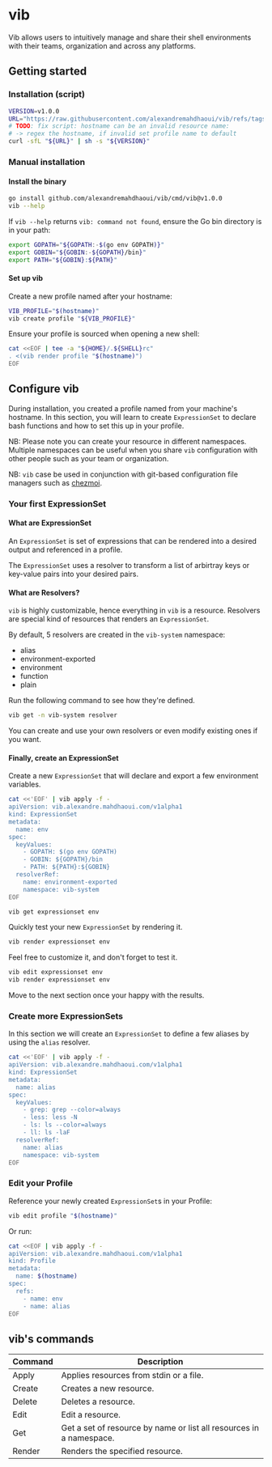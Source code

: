# vib

Vib allows users to intuitively manage and share their shell environments
with their teams, organization and across any platforms.

## Getting started

### Installation (script)

```bash
VERSION=v1.0.0
URL="https://raw.githubusercontent.com/alexandremahdhaoui/vib/refs/tags/${VERSION}/cmd/vib-installer/vib-installer.sh"
# TODO: fix script: hostname can be an invalid resource name:
# -> regex the hostname, if invalid set profile name to default
curl -sfL "${URL}" | sh -s "${VERSION}"
```

### Manual installation

#### Install the binary

```bash
go install github.com/alexandremahdhaoui/vib/cmd/vib@v1.0.0
vib --help
```

If `vib --help` returns `vib: command not found`, ensure the Go bin directory is in your path:

```bash
export GOPATH="${GOPATH:-$(go env GOPATH)}"
export GOBIN="${GOBIN:-${GOPATH}/bin}"
export PATH="${GOBIN}:${PATH}"
```

#### Set up vib

Create a new profile named after your hostname:

```bash
VIB_PROFILE="$(hostname)"
vib create profile "${VIB_PROFILE}"
```

Ensure your profile is sourced when opening a new shell:

```bash
cat <<EOF | tee -a "${HOME}/.${SHELL}rc"
. <(vib render profile "$(hostname)")
EOF
```

## Configure vib

During installation, you created a profile named from your machine's hostname.
In this section, you will learn to create `ExpressionSet` to declare bash functions
and how to set this up in your profile.

NB: Please note you can create your resource in different namespaces.
Multiple namespaces can be useful when you share `vib` configuration with other
people such as your team or organization.

NB: `vib` case be used in conjunction with git-based configuration file managers
such as [chezmoi](https://github.com/twpayne/chezmoi).

### Your first ExpressionSet

#### What are ExpressionSet

An `ExpressionSet` is set of expressions that can be rendered into a desired output
and referenced in a profile.

The `ExpressionSet` uses a resolver to transform a list of arbirtray keys or key-value
pairs into your desired pairs.

#### What are Resolvers?

`vib` is highly customizable, hence everything in `vib` is a resource.
Resolvers are special kind of resources that renders an `ExpressionSet`.

By default, 5 resolvers are created in the `vib-system` namespace:

- alias
- environment-exported
- environment
- function
- plain

Run the following command to see how they're defined.

```bash
vib get -n vib-system resolver
```

You can create and use your own resolvers or even modify existing ones if you want.

#### Finally, create an ExpressionSet

Create a new `ExpressionSet` that will declare and export a few environment variables.

```bash
cat <<'EOF' | vib apply -f -
apiVersion: vib.alexandre.mahdhaoui.com/v1alpha1
kind: ExpressionSet
metadata:
  name: env
spec:
  keyValues:
    - GOPATH: $(go env GOPATH)
    - GOBIN: ${GOPATH}/bin
    - PATH: ${PATH}:${GOBIN}
  resolverRef:
    name: environment-exported
    namespace: vib-system
EOF

vib get expressionset env
```

Quickly test your new `ExpressionSet` by rendering it.

```bash
vib render expressionset env
```

Feel free to customize it, and don't forget to test it.

```bash
vib edit expressionset env
vib render expressionset env
```

Move to the next section once your happy with the results.

### Create more ExpressionSets

In this section we will create an `ExpressionSet` to define a few aliases by
using the `alias` resolver.

```bash
cat <<'EOF' | vib apply -f -
apiVersion: vib.alexandre.mahdhaoui.com/v1alpha1
kind: ExpressionSet
metadata:
  name: alias
spec:
  keyValues:
    - grep: grep --color=always
    - less: less -N
    - ls: ls --color=always
    - ll: ls -laF
  resolverRef:
    name: alias
    namespace: vib-system
EOF
```

### Edit your Profile

Reference your newly created `ExpressionSet`s in your Profile:

```bash
vib edit profile "$(hostname)"
```

Or run:

```bash
cat <<EOF | vib apply -f -
apiVersion: vib.alexandre.mahdhaoui.com/v1alpha1
kind: Profile
metadata:
  name: $(hostname)
spec:
  refs:
    - name: env
    - name: alias
EOF
```

## vib's commands

| Command | Description |
|---------|-------------|
| Apply   | Applies resources from stdin or a file. |
| Create  | Creates a new resource. |
| Delete  | Deletes a resource. |
| Edit    | Edit a resource. |
| Get     | Get a set of resource by name or list all resources in a namespace. |
| Render  | Renders the specified resource. |
